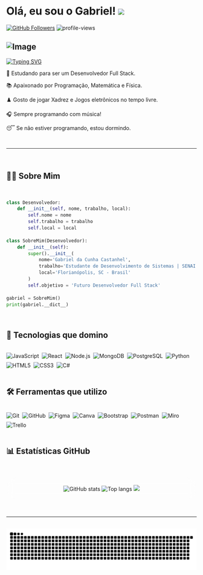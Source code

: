 # Olá, eu sou o Gabriel! <img src="https://user-images.githubusercontent.com/72663882/171687151-bb31c996-c9d2-49c8-b593-734946893b23.gif" width="35px" />

[![GitHub Followers](https://img.shields.io/github/followers/L7noxy?style=social)](https://github.com/L7noxy)
![profile-views](https://komarev.com/ghpvc/?username=L7noxy-sc-08&color=red)

![Image](https://github.com/user-attachments/assets/8cc5e977-a563-43f3-967e-1e8b999fc9cd)
---

[![Typing SVG](https://readme-typing-svg.demolab.com?font=Fira+Code&pause=1000&width=435&lines=Seja+bem-vindo(a)+ao+meu+perfil!+%F0%9F%98%89;Desenvolvedor+Full-Stack+em+formação!+🚀)](https://git.io/typing-svg)

🎯 Estudando para ser um Desenvolvedor Full Stack.

📚 Apaixonado por Programação, Matemática e Física.

♟️ Gosto de jogar Xadrez e Jogos eletrônicos no tempo livre.

🎧 Sempre programando com música!

😴 Se não estiver programando, estou dormindo.

<br/>

---

<br/>

## 👨‍💻 Sobre Mim

<br/>

```python
class Desenvolvedor:
    def __init__(self, nome, trabalho, local):
        self.nome = nome
        self.trabalho = trabalho
        self.local = local

class SobreMim(Desenvolvedor):
    def __init__(self):
        super().__init__(
            nome='Gabriel da Cunha Castanhel',
            trabalho='Estudante de Desenvolvimento de Sistemas | SENAI',
            local='Florianópolis, SC - Brasil'
        )
        self.objetivo = 'Futuro Desenvolvedor Full Stack'

gabriel = SobreMim()
print(gabriel.__dict__)
```

<br/>

## 🚀 Tecnologias que domino

<br/>

<div style="display: flex; flex-wrap: wrap; gap: 8px;"> 
  <img src="https://img.shields.io/badge/JavaScript-F7DF1E?style=for-the-badge&logo=javascript&logoColor=black" alt="JavaScript"/> 
  <img src="https://img.shields.io/badge/React-20232A?style=for-the-badge&logo=react&logoColor=61DAFB" alt="React"/> 
  <img src="https://img.shields.io/badge/Node.js-339933?style=for-the-badge&logo=nodedotjs&logoColor=white" alt="Node.js"/> 
  <img src="https://img.shields.io/badge/MongoDB-47A248?style=for-the-badge&logo=mongodb&logoColor=white" alt="MongoDB"/>
  <img src="https://img.shields.io/badge/PostgreSQL-4169E1?style=for-the-badge&logo=postgresql&logoColor=white" alt="PostgreSQL"/> 
  <img src="https://img.shields.io/badge/Python-3776AB?style=for-the-badge&logo=python&logoColor=white" alt="Python"/> 
  <img src="https://img.shields.io/badge/HTML5-E34F26?style=for-the-badge&logo=html5&logoColor=white" alt="HTML5"/> 
  <img src="https://img.shields.io/badge/CSS3-1572B6?style=for-the-badge&logo=css3&logoColor=white" alt="CSS3"/> 
  <img src="https://img.shields.io/badge/C%23-239120?style=for-the-badge&logo=c%23&logoColor=white" alt="C#"/>
</div>

<br/>

## 🛠️ Ferramentas que utilizo

<br/>

<div style="display: flex; flex-wrap: wrap; gap: 8px;>
  <img src="https://img.shields.io/badge/VS%20Code-0078D4?style=for-the-badge&logo=visual-studio-code&logoColor=white" alt="VS Code"/> 
  <img src="https://img.shields.io/badge/GIT-E44C30?style=for-the-badge&logo=git&logoColor=white" alt="Git"/> 
  <img src="https://img.shields.io/badge/GitHub-100000?style=for-the-badge&logo=github&logoColor=white" alt="GitHub"/> 
  <img src="https://img.shields.io/badge/Figma-0AC97F?style=for-the-badge&logo=figma&logoColor=white" alt="Figma"/> 
  <img src="https://img.shields.io/badge/Canva-00C4CC?style=for-the-badge&logo=canva&logoColor=white" alt="Canva"/> 
  <img src="https://img.shields.io/badge/Bootstrap-563D7C?style=for-the-badge&logo=bootstrap&logoColor=white" alt="Bootstrap"/> 
  <img src="https://img.shields.io/badge/Postman-FF6C37?style=for-the-badge&logo=postman&logoColor=white" alt="Postman"/> 
  <img src="https://img.shields.io/badge/Miro-050038?style=for-the-badge&logo=Miro&logoColor=white" alt="Miro"/> 
  <img src="https://img.shields.io/badge/Trello-0052CC?style=for-the-badge&logo=trello&logoColor=white" alt="Trello"/> 
</div>

<br/>

## 📊 Estatísticas GitHub

<br/>

<p align="center" style="background: rgba(255, 255, 255, 0.15); border-radius: 90px; padding: 20px; backdrop-filter: blur(10px);">
<img height="180em" src="https://github-readme-stats.vercel.app/api?username=L7noxy&amp;show_icons=true&amp;theme=holi&amp;include_all_commits=true&amp;count_private=true" alt="GitHub stats"/>
<img height="180em" src="https://github-readme-stats.vercel.app/api/top-langs/?username=L7noxy&amp;layout=compact&amp;langs_count=8&amp;theme=holi" alt="Top langs"/>
<img height="180em" src="https://github-readme-streak-stats.herokuapp.com/?user=L7noxy&theme=dark"/>

</p>

<br/>


---

<br/>

<div align="center">
<picture align="center"> 
<source media="(prefers-color-scheme: dark)" srcset="https://raw.githubusercontent.com/L7noxy/L7noxy/output/github-contribution-grid-snake-dark.svg"> <img alt="snake animation" src="https://raw.githubusercontent.com/L7noxy/L7noxy/output/github-contribution-grid-snake.svg"> </picture>
<div/>
    
<br/>

